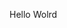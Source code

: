 Hello Wolrd


































































































